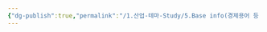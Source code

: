 ```yaml
---
{"dg-publish":true,"permalink":"/1.산업-테마-Study/5.Base info(경제용어 등 기타 정보)/기타/계절,월/4월/","created":"2024-11-20T21:02:30.051+09:00","updated":"2025-06-03T20:07:22.422+09:00"}
---
```


